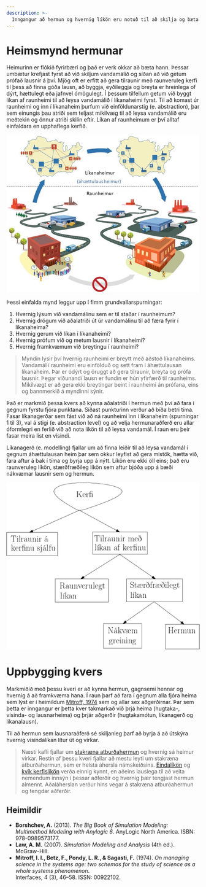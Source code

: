 ```yaml
---
description: >-
  Inngangur að hermun og hvernig líkön eru notuð til að skilja og bæta flókin kerfi.
---
```


# Heimsmynd hermunar

Heimurinn er flókið fyrirbæri og það er verk okkar að bæta hann. Þessar umbætur krefjast fyrst að
við skiljum vandamálið og síðan að við getum prófað lausnir á því. Mjög oft er erfitt að gera
tilraunir með raunveruleg kerfi til þess að finna góða lausn, að byggja, eyðileggja og breyta er
hreinlega of dýrt, hættulegt eða jafnvel ómögulegt. Í þessum tilfellum getum við byggt líkan af
raunheimi til að leysa vandamálið í líkanaheimi fyrst. Til að komast úr raunheimi og inn í
líkanaheim þurfum við einföldunarstig (e. abstraction), þar sem einungis þau atriði sem teljast
mikilvæg til að leysa vandamálið eru meðtekin og önnur atriði skilin eftir. Líkan af raunheimum er
því alltaf einfaldara en upphaflega kerfið.

![Raunheimur og líkanaheimur - þýðing höfundar úr [Borshchev, 2013](#heimildir)](figs/Likanaheimur-raunheimur.jpg)

Þessi einfalda mynd leggur upp í fimm grundvallarspurningar:

1. Hvernig lýsum við vandamálinu sem er til staðar í raunheimum?
2. Hvernig drögum við aðalatriði út úr vandamálinu til að færa fyrir í líkanaheima?
3. Hvernig gerum við líkan í líkanaheimi?
4. Hvernig prófum við og metum lausnir í líkanaheimi?
5. Hvernig framkvæmum við breytingu í raunheimi?

> Myndin lýsir því hvernig raunheimi er breytt með aðstoð líkanaheims. Vandamál í raunheimi eru
> einfölduð og sett fram í áhættulausan líkanaheim. Þar er ódýrt og öruggt að gera tilraunir, breyta
> og prófa lausnir. Þegar viðunandi lausn er fundin er hún yfirfærð til raunheims. Mikilvægt er að
> gera ekki breytingar beint í raunheimi án prófana, eins og bannmerkið á myndinni sýnir.

Það er markmið þessa kvers að kynna aðalatriði í hermun með því að fara í gegnum fyrstu fjóra
punktana. Síðast punkturinn verður að bíða betri tíma. Fasar líkanagerðar sem fást við að ná
raunheimi inn í líkanaheim (spurningar 1 til 3), val á stigi (e. abstraction level) og að velja
hermunaraðferð eru allar óformlegri en ferlið við að nota líkön til að leysa vandamál. Í raun eru
þeir fasar meira list en vísindi.

Líkanagerð (e. modelling) fjallar um að finna leiðir til að leysa vandamál í gegnum áhættulausan
heim þar sem okkur leyfist að gera mistök, hætta við, fara aftur á bak í tíma og byrja upp á nýtt.
Líkön eru ekki öll eins; það eru raunveruleg líkön, stærðfræðileg líkön sem aftur bjóða upp á bæði
nákvæmar lausnir sem og hermun.

![Tilraunir á kerfi: kerfið sjálft vs. líkan - þýðing höfundar úr [Law, 2007](#heimildir)](figs/study_system.png)

# Uppbygging kvers

Markmiðið með þessu kveri er að kynna hermun, gagnsemi hennar og hvernig á að framkvæma hana. Í raun
þarf að fara í gegnum alla fjóra heima sem lýst er í heimildum [Mitroff, 1974](#heimildir) sem og
allar sex aðgerðirnar. Þar sem þetta er inngangur er þetta kver takmarkað við þrjá heima (hugtaka-,
vísinda- og lausnarheima) og þrjár aðgerðir (hugtakamótun, líkanagerð og líkanalausn).

Til að hermun sem lausnaraðferð sé skiljanleg þarf að byrja á að útskýra hvernig vísindalíkan lítur
út og virkar.

> Næsti kafli fjallar um 
> [stakræna atburðahermun](../discrete_event_simulation/discrete_event_components.md) og hvernig sá
> heimur virkar. Restin af þessu kveri fjallar að mestu leyti um stakræna atburðahermun, sem er 
> helsta áhersla námskeiðsins. [Eindalíkön](../agent_models/agent_based_models.md) og
> [kvik kerfislíkön](../system_dynamics/system_dynamics.md) verða einnig kynnt, en aðeins lauslega
> til að veita nemendum innsýn í þessar aðferðir og hvernig þær tengjast hermun almennt.
> Aðaláherslan verður hins vegar á stakræna atburðahermun og tengdar aðferðir.

## Heimildir

- **Borshchev, A.** (2013). *The Big Book of Simulation Modeling: Multimethod Modeling with Anylogic
  6*. AnyLogic North America. ISBN: 978-0989573177.
- **Law, A. M.** (2007). *Simulation Modeling and Analysis* (4th ed.). McGraw-Hill.
- **Mitroff, I. I., Betz, F., Pondy, L. R., & Sagasti, F.** (1974). *On managing science in the
  systems age: two schemas for the study of science as a whole systems phenomenon*.                
  Interfaces, 4 (3), 46–58. ISSN: 00922102.
